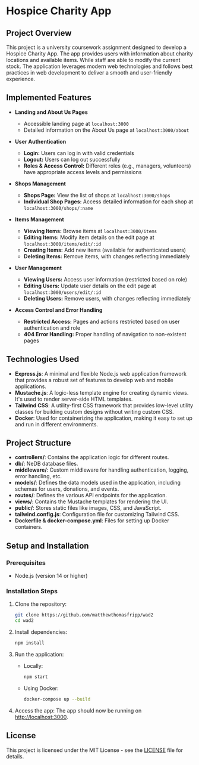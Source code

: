 # Hospice Charity App

## Project Overview

This project is a university coursework assignment designed to develop a Hospice Charity App. The app provides users with information about charity locations and available items. While staff are able to modify the current stock. The application leverages modern web technologies and follows best practices in web development to deliver a smooth and user-friendly experience.

## Implemented Features

- **Landing and About Us Pages**
  - Accessible landing page at `localhost:3000`
  - Detailed information on the About Us page at `localhost:3000/about`

- **User Authentication**
  - **Login:** Users can log in with valid credentials
  - **Logout:** Users can log out successfully
  - **Roles & Access Control:** Different roles (e.g., managers, volunteers) have appropriate access levels and permissions

- **Shops Management**
  - **Shops Page:** View the list of shops at `localhost:3000/shops`
  - **Individual Shop Pages:** Access detailed information for each shop at `localhost:3000/shops/:name`

- **Items Management**
  - **Viewing Items:** Browse items at `localhost:3000/items`
  - **Editing Items:** Modify item details on the edit page at `localhost:3000/items/edit/:id`
  - **Creating Items:** Add new items (available for authenticated users)
  - **Deleting Items:** Remove items, with changes reflecting immediately

- **User Management**
  - **Viewing Users:** Access user information (restricted based on role)
  - **Editing Users:** Update user details on the edit page at `localhost:3000/users/edit/:id`
  - **Deleting Users:** Remove users, with changes reflecting immediately

- **Access Control and Error Handling**
  - **Restricted Access:** Pages and actions restricted based on user authentication and role
  - **404 Error Handling:** Proper handling of navigation to non-existent pages


## Technologies Used

- **Express.js**: A minimal and flexible Node.js web application framework that provides a robust set of features to develop web and mobile applications.
- **Mustache.js**: A logic-less template engine for creating dynamic views. It's used to render server-side HTML templates.
- **Tailwind CSS**: A utility-first CSS framework that provides low-level utility classes for building custom designs without writing custom CSS.
- **Docker**: Used for containerizing the application, making it easy to set up and run in different environments.

## Project Structure

- **controllers/**: Contains the application logic for different routes.
- **db/**: NeDB database files.
- **middleware/**: Custom middleware for handling authentication, logging, error handling, etc.
- **models/**: Defines the data models used in the application, including schemas for users, donations, and events.
- **routes/**: Defines the various API endpoints for the application.
- **views/**: Contains the Mustache templates for rendering the UI.
- **public/**: Stores static files like images, CSS, and JavaScript.
- **tailwind.config.js**: Configuration file for customizing Tailwind CSS.
- **Dockerfile & docker-compose.yml**: Files for setting up Docker containers.

## Setup and Installation

### Prerequisites

- Node.js (version 14 or higher)

### Installation Steps

1. Clone the repository:

    ```bash
    git clone https://github.com/matthewthomasfripp/wad2
    cd wad2
    ```

2. Install dependencies:

    ```bash
    npm install
    ```

3. Run the application:

   - Locally:

     ```bash
     npm start
     ```

   - Using Docker:

     ```bash
     docker-compose up --build
     ```

4. Access the app:
   The app should now be running on [http://localhost:3000](http://localhost:3000).

## License

This project is licensed under the MIT License - see the [LICENSE](LICENSE) file for details.